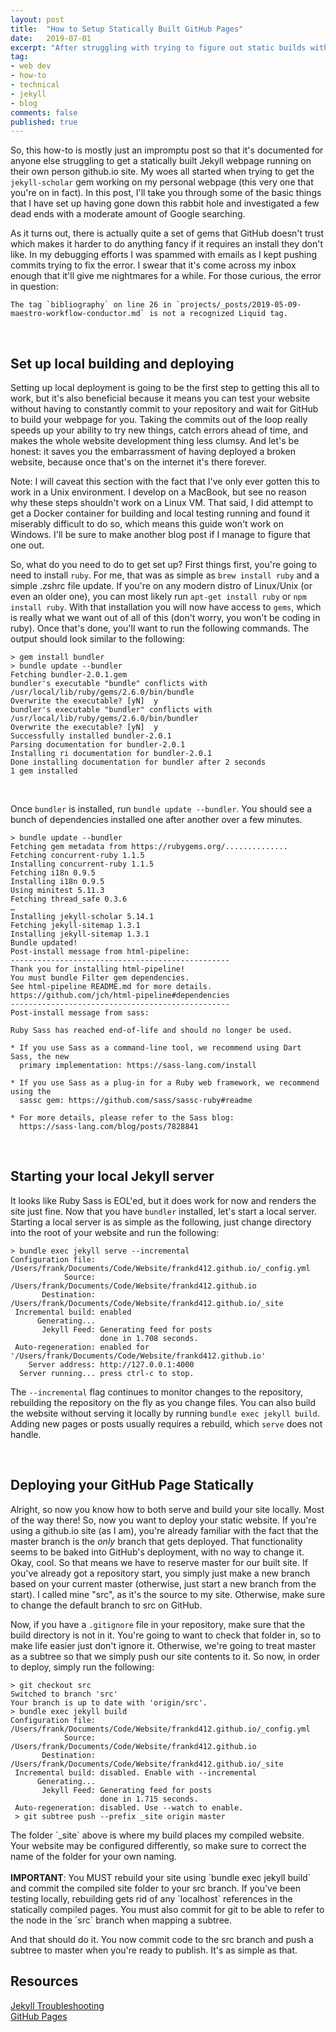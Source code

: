 ```yaml
---
layout: post
title:  "How to Setup Statically Built GitHub Pages"
date:   2019-07-01
excerpt: "After struggling with trying to figure out static builds with various guides, I found out just how simple it was to release a staticly built jekyll site. Here's a how to on how to do it with your own personal github.io webpage."
tag:
- web dev
- how-to
- technical
- jekyll
- blog
comments: false
published: true
---
```


So, this how-to is mostly just an impromptu post so that it's documented for anyone else struggling to get a statically built Jekyll webpage running on their own person github.io site. My woes all started when trying to get the `jekyll-scholar` gem working on my personal webpage (this very one that you're on in fact). In this post, I'll take you through some of the basic things that I have set up having gone down this rabbit hole and investigated a few dead ends with a moderate amount of Google searching.

As it turns out, there is actually quite a set of gems that GitHub doesn't trust which makes it harder to do anything fancy if it requires an install they don't like. In my debugging efforts I was spammed with emails as I kept pushing commits trying to fix the error. I swear that it's come across my inbox enough that it'll give me nightmares for a while. For those curious, the error in question:

```
The tag `bibliography` on line 26 in `projects/_posts/2019-05-09-maestro-workflow-conductor.md` is not a recognized Liquid tag.
```
<br/>

Set up local building and deploying
------
Setting up local deployment is going to be the first step to getting this all to work, but it's also beneficial because it means you can test your website without having to constantly commit to your repository and wait for GitHub to build your webpage for you. Taking the commits out of the loop really speeds up your ability to try new things, catch errors ahead of time, and makes the whole website development thing less clumsy. And let's be honest: it saves you the embarrassment of having deployed a broken website, because once that's on the internet it's there forever.


<aside class="notice">
Note: I will caveat this section with the fact that I've only ever gotten this to work in a Unix environment. I develop on a MacBook, but see no reason why these steps shouldn't work on a Linux VM. That said, I did attempt to get a Docker container for building and local testing running and found it miserably difficult to do so, which means this guide won't work on Windows. I'll be sure to make another blog post if I manage to figure that one out.
</aside>


So, what do you need to do to get set up? First things first, you're going to need to install `ruby`. For me, that was as simple as `brew install ruby` and a simple .zshrc file update. If you're on any modern distro of Linux/Unix (or even an older one), you can most likely run `apt-get install ruby` or `npm install ruby`. With that installation you will now have access to `gems`, which is really what we want out of all of this (don't worry, you won't be coding in ruby). Once that's done, you'll want to run the following commands. The output should look similar to the following:

```
> gem install bundler
> bundle update --bundler
Fetching bundler-2.0.1.gem
bundler's executable "bundle" conflicts with /usr/local/lib/ruby/gems/2.6.0/bin/bundle
Overwrite the executable? [yN]  y
bundler's executable "bundler" conflicts with /usr/local/lib/ruby/gems/2.6.0/bin/bundler
Overwrite the executable? [yN]  y
Successfully installed bundler-2.0.1
Parsing documentation for bundler-2.0.1
Installing ri documentation for bundler-2.0.1
Done installing documentation for bundler after 2 seconds
1 gem installed
```
<br/>

Once `bundler` is installed, run `bundle update --bundler`. You should see a bunch of dependencies installed one after another over a few minutes.

```
> bundle update --bundler
Fetching gem metadata from https://rubygems.org/..............
Fetching concurrent-ruby 1.1.5
Installing concurrent-ruby 1.1.5
Fetching i18n 0.9.5
Installing i18n 0.9.5
Using minitest 5.11.3
Fetching thread_safe 0.3.6
…
Installing jekyll-scholar 5.14.1
Fetching jekyll-sitemap 1.3.1
Installing jekyll-sitemap 1.3.1
Bundle updated!
Post-install message from html-pipeline:
-------------------------------------------------
Thank you for installing html-pipeline!
You must bundle Filter gem dependencies.
See html-pipeline README.md for more details.
https://github.com/jch/html-pipeline#dependencies
-------------------------------------------------
Post-install message from sass:

Ruby Sass has reached end-of-life and should no longer be used.

* If you use Sass as a command-line tool, we recommend using Dart Sass, the new
  primary implementation: https://sass-lang.com/install

* If you use Sass as a plug-in for a Ruby web framework, we recommend using the
  sassc gem: https://github.com/sass/sassc-ruby#readme

* For more details, please refer to the Sass blog:
  https://sass-lang.com/blog/posts/7828841
```
<br/>

Starting your local Jekyll server
------
It looks like Ruby Sass is EOL'ed, but it does work for now and renders the site just fine. Now that you have `bundler` installed, let's start a local server. Starting a local server is as simple as the following, just change directory into the root of your website and run the following:

```
> bundle exec jekyll serve --incremental
Configuration file: /Users/frank/Documents/Code/Website/frankd412.github.io/_config.yml
            Source: /Users/frank/Documents/Code/Website/frankd412.github.io
       Destination: /Users/frank/Documents/Code/Website/frankd412.github.io/_site
 Incremental build: enabled
      Generating...
       Jekyll Feed: Generating feed for posts
                    done in 1.708 seconds.
 Auto-regeneration: enabled for '/Users/frank/Documents/Code/Website/frankd412.github.io'
    Server address: http://127.0.0.1:4000
  Server running... press ctrl-c to stop.
```

The `--incremental` flag continues to monitor changes to the repository, rebuilding the repository on the fly as you change files. You can also build the website without serving it locally by running `bundle exec jekyll build`. Adding new pages or posts usually requires a rebuild, which `serve` does not handle.

<br/>

Deploying your GitHub Page Statically
------

Alright, so now you know how to both serve and build your site locally. Most of the way there! So, now you want to deploy your static website. If you're using a github.io site (as I am), you're already familiar with the fact that the master branch is the *only* branch that gets deployed. That functionality seems to be baked into GitHub's deployment, with no way to change it. Okay, cool. So that means we have to reserve master for our built site. If you've already got a repository start, you simply just make a new branch based on your current master (otherwise, just start a new branch from the start). I called mine "src", as it's the source to my site. Otherwise, make sure to change the default branch to src on GitHub.

Now, if you have a `.gitignore` file in your repository, make sure that the build directory is not in it. You're going to want to check that folder in, so to make life easier just don't ignore it. Otherwise, we're going to treat master as a subtree so that we simply push our site contents to it. So now, in order to deploy, simply run the following:

```
> git checkout src
Switched to branch 'src'
Your branch is up to date with 'origin/src'.
> bundle exec jekyll build
Configuration file: /Users/frank/Documents/Code/Website/frankd412.github.io/_config.yml
            Source: /Users/frank/Documents/Code/Website/frankd412.github.io
       Destination: /Users/frank/Documents/Code/Website/frankd412.github.io/_site
 Incremental build: disabled. Enable with --incremental
      Generating...
       Jekyll Feed: Generating feed for posts
                    done in 1.715 seconds.
 Auto-regeneration: disabled. Use --watch to enable.
 > git subtree push --prefix _site origin master
```

<aside class="notice">
The folder `_site` above is where my build places my compiled website. Your website may be configured differently, so make sure to correct the name of the folder for your own naming.
<br/>
<br/>
<strong>IMPORTANT</strong>: You MUST rebuild your site using `bundle exec jekyll build` and commit the compiled site folder to your src branch. If you've been testing locally, rebuilding gets rid of any `localhost` references in the statically compiled pages. You must also commit for git to be able to refer to the node in the `src` branch when mapping a subtree.
</aside>

And that should do it. You now commit code to the src branch and push a subtree to master when you're ready to publish. It's as simple as that.
<br/>

Resources
-----
[Jekyll Troubleshooting](https://jekyllrb.com/docs/troubleshooting/)<br/>
[GitHub Pages](https://pages.github.com/)
